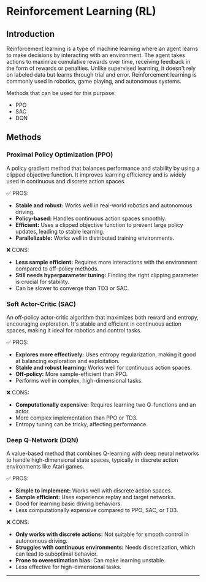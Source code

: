 # Reinforcement Learning (RL)
## Introduction
Reinforcement learning is a type of machine learning where an agent learns to make decisions by interacting with an environment. The agent takes actions to maximize cumulative rewards over time, receiving feedback in the form of rewards or penalties. Unlike supervised learning, it doesn't rely on labeled data but learns through trial and error. Reinforcement learning is commonly used in robotics, game playing, and autonomous systems.  
  
Methods that can be used for this purpose:
- PPO
- SAC
- DQN
  
## Methods
### Proximal Policy Optimization (PPO)
A policy gradient method that balances performance and stability by using a clipped objective function. It improves learning efficiency and is widely used in continuous and discrete action spaces.  
  
✅ PROS:  
- **Stable and robust:** Works well in real-world robotics and autonomous driving.  
- **Policy-based:** Handles continuous action spaces smoothly.  
- **Efficient:** Uses a clipped objective function to prevent large policy updates, leading to stable learning.  
- **Parallelizable:** Works well in distributed training environments.  
  
❌ CONS:  
- **Less sample efficient:** Requires more interactions with the environment compared to off-policy methods.  
- **Still needs hyperparameter tuning:** Finding the right clipping parameter is crucial for stability.  
- Can be slower to converge than TD3 or SAC.

### Soft Actor-Critic (SAC)
An off-policy actor-critic algorithm that maximizes both reward and entropy, encouraging exploration. It's stable and efficient in continuous action spaces, making it ideal for robotics and control tasks.  
  
✅ PROS:  
- **Explores more effectively:** Uses entropy regularization, making it good at balancing exploration and exploitation.  
- **Stable and robust learning:** Works well for continuous action spaces.  
- **Off-policy:** More sample-efficient than PPO.  
- Performs well in complex, high-dimensional tasks.  
  
❌ CONS:  
- **Computationally expensive:** Requires learning two Q-functions and an actor.  
- More complex implementation than PPO or TD3.  
- Entropy tuning can be tricky, affecting performance.  
  
### Deep Q-Network (DQN)
A value-based method that combines Q-learning with deep neural networks to handle high-dimensional state spaces, typically in discrete action environments like Atari games.  
  
✅ PROS:  
- **Simple to implement:** Works well with discrete action spaces.  
- **Sample efficient:** Uses experience replay and target networks.  
- Good for learning basic driving behaviors.  
- Less computationally expensive compared to PPO, SAC, or TD3.  
  
❌ CONS:  
- **Only works with discrete actions:** Not suitable for smooth control in autonomous driving.  
- **Struggles with continuous environments:** Needs discretization, which can lead to suboptimal behavior.  
- **Prone to overestimation bias:** Can make learning unstable.  
- Less effective for high-dimensional tasks.  

___